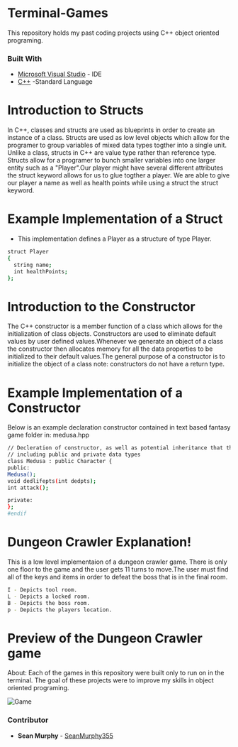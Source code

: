 # Terminal-Games
This repository holds my past coding projects using C++ object oriented programing.


### Built With
* [Microsoft Visual Studio](https://visualstudio.microsoft.com/pl/) - IDE
* [C++](https://en.wikipedia.org/wiki/C%2B%2B) -Standard Language 

# Introduction to Structs
In C++, classes and structs are used as blueprints in order to create an instance of a class. Structs are used as low level objects which allow for the programer to group variables of mixed data types togther into a single unit. Unlike a class, structs in C++ are value type rather than reference type. Structs allow for a programer to bunch smaller variables into one larger entity such as a "Player".Our player might have several different attributes the struct keyword allows for us to glue togther a player. We are able to give our player a name as well as health points while using a struct the struct keyword. 

# Example Implementation of a Struct
- This implementation defines a Player as a structure of type Player.
```sh
struct Player
{
  string name;
  int healthPoints;
};
```
# Introduction to the Constructor
The C++ constructor is a member function of a class which allows for the initialization of  class objects. Constructors are used to eliminate default values by user defined values.Whenever we generate an object of a class the constructor then allocates memory for all the data properties to be initialized to their default values.The general purpose of a constructor is to initialize the object of a class note: constructors do not have a return type.

# Example Implementation of a Constructor
Below is an example declaration constructor contained in text based fantasy game folder in: medusa.hpp
```sh
// Decleration of constructor, as well as potential inheritance that the class might use.
// including public and private data types
class Medusa : public Character {
public:
Medusa();
void dedlifepts(int dedpts);
int attack();

private:
};
#endif
```

# Dungeon Crawler Explanation!
This is a low level implementaion of a dungeon crawler game. There is only one floor to the game and the user gets 11 turns to move.The user must find all of the keys and items in order to defeat the boss that is in the final room. 
```sh
I - Depicts tool room.
L - Depicts a locked room.
B - Depicts the boss room.
p - Depicts the players location.
```
# Preview of the Dungeon Crawler game 
About: Each of the games in this repository were built only to run on in the terminal. The goal of these projects were to improve my skills in object oriented programing.  

![Game](https://user-images.githubusercontent.com/51139158/74704553-a234d500-51c5-11ea-8da5-0e01b5d93408.gif)

### Contributor

* **Sean Murphy** - [SeanMurphy355](https://github.com/Seanmurphy355)

##
